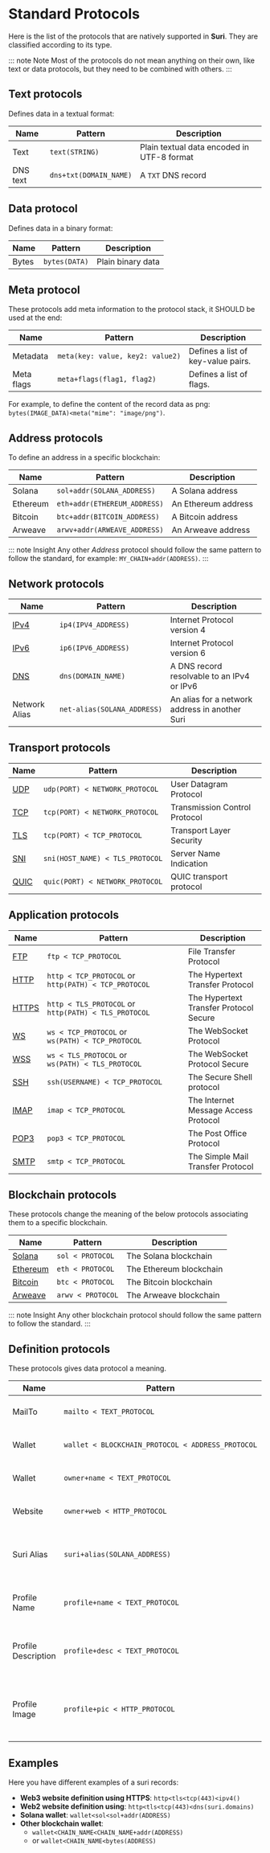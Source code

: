 <style>
td > code {
    white-space: nowrap;
}
</style>

# Standard Protocols

Here is the list of the protocols that are natively supported in **Suri**. They are classified according to its type.

::: note Note
Most of the protocols do not mean anything on their own, like text or data protocols, but they need to be combined
with others.
:::

## Text protocols

Defines data in a textual format:

| Name     | Pattern                | Description                                |
|----------|------------------------|--------------------------------------------|
| Text     | `text(STRING)`         | Plain textual data encoded in UTF-8 format |
| DNS text | `dns+txt(DOMAIN_NAME)` | A `TXT` DNS record                         |

## Data protocol

Defines data in a binary format:

| Name  | Pattern       | Description       |
|-------|---------------|-------------------|
| Bytes | `bytes(DATA)` | Plain binary data |

## Meta protocol

These protocols add meta information to the protocol stack, it SHOULD be used at the end:

| Name       | Pattern                          | Description                        |
|------------|----------------------------------|------------------------------------|
| Metadata   | `meta(key: value, key2: value2)` | Defines a list of key-value pairs. |
| Meta flags | `meta+flags(flag1, flag2)`       | Defines a list of flags.           |

For example, to define the content of the record data as png: `bytes(IMAGE_DATA)<meta("mime": "image/png")`.

## Address protocols

To define an address in a specific blockchain:

| Name     | Pattern                      | Description         |
|----------|------------------------------|---------------------|
| Solana   | `sol+addr(SOLANA_ADDRESS)`   | A Solana address    |
| Ethereum | `eth+addr(ETHEREUM_ADDRESS)` | An Ethereum address |
| Bitcoin  | `btc+addr(BITCOIN_ADDRESS)`  | A Bitcoin address   |
| Arweave  | `arwv+addr(ARWEAVE_ADDRESS)` | An Arweave address  |

::: note Insight
Any other _Address_ protocol should follow the same pattern to follow the standard, for
example: `MY_CHAIN+addr(ADDRESS)`.
:::

## Network protocols

| Name          | Pattern                     | Description                                    |
|---------------|-----------------------------|------------------------------------------------|
| [IPv4]        | `ip4(IPV4_ADDRESS)`         | Internet Protocol version 4                    |
| [IPv6]        | `ip6(IPV6_ADDRESS)`         | Internet Protocol version 6                    |
| [DNS]         | `dns(DOMAIN_NAME)`          | A DNS record resolvable to an IPv4 or IPv6     |
| Network Alias | `net-alias(SOLANA_ADDRESS)` | An alias for a network address in another Suri |

## Transport protocols

| Name   | Pattern                         | Description                   |
|--------|---------------------------------|-------------------------------|
| [UDP]  | `udp(PORT) < NETWORK_PROTOCOL`  | User Datagram Protocol        |
| [TCP]  | `tcp(PORT) < NETWORK_PROTOCOL`  | Transmission Control Protocol |
| [TLS]  | `tcp(PORT) < TCP_PROTOCOL`      | Transport Layer Security      |
| [SNI]  | `sni(HOST_NAME) < TLS_PROTOCOL` | Server Name Indication        |
| [QUIC] | `quic(PORT) < NETWORK_PROTOCOL` | QUIC transport protocol       |

## Application protocols

| Name    | Pattern                                              | Description                            |
|---------|------------------------------------------------------|----------------------------------------|
| [FTP]   | `ftp < TCP_PROTOCOL`                                 | File Transfer Protocol                 |
| [HTTP]  | `http < TCP_PROTOCOL` or `http(PATH) < TCP_PROTOCOL` | The Hypertext Transfer Protocol        |
| [HTTPS] | `http < TLS_PROTOCOL` or `http(PATH) < TLS_PROTOCOL` | The Hypertext Transfer Protocol Secure |
| [WS]    | `ws < TCP_PROTOCOL` or `ws(PATH) < TCP_PROTOCOL`     | The WebSocket Protocol                 |
| [WSS]   | `ws < TLS_PROTOCOL` or `ws(PATH) < TLS_PROTOCOL`     | The WebSocket Protocol Secure          |
| [SSH]   | `ssh(USERNAME) < TCP_PROTOCOL`                       | The Secure Shell protocol              |
| [IMAP]  | `imap < TCP_PROTOCOL`                                | The Internet Message Access Protocol   |
| [POP3]  | `pop3 < TCP_PROTOCOL`                                | The Post Office Protocol               |
| [SMTP]  | `smtp < TCP_PROTOCOL`                                | The Simple Mail Transfer Protocol      |

## Blockchain protocols

These protocols change the meaning of the below protocols associating them to a specific blockchain.

| Name       | Pattern           | Description             |
|------------|-------------------|-------------------------|
| [Solana]   | `sol < PROTOCOL`  | The Solana blockchain   |
| [Ethereum] | `eth < PROTOCOL`  | The Ethereum blockchain |
| [Bitcoin]  | `btc < PROTOCOL`  | The Bitcoin blockchain  |
| [Arweave]  | `arwv < PROTOCOL` | The Arweave blockchain  |

::: note Insight
Any other blockchain protocol should follow the same pattern to follow the standard.
:::

## Definition protocols

These protocols gives data protocol a meaning.

| Name                | Pattern                                           | Description                                            |
|---------------------|---------------------------------------------------|--------------------------------------------------------|
| MailTo              | `mailto < TEXT_PROTOCOL`                          | A public email for the suri                            |
| Wallet              | `wallet < BLOCKCHAIN_PROTOCOL < ADDRESS_PROTOCOL` | A public wallet for the suri                           |
| Wallet              | `owner+name < TEXT_PROTOCOL`                      | Defines suri owner's name                              |
| Website             | `owner+web < HTTP_PROTOCOL`                       | Defines suri owner's website                           |
| Suri Alias          | `suri+alias(SOLANA_ADDRESS)`                      | Defines a bidirectional relationship between two suris |
| Profile Name        | `profile+name < TEXT_PROTOCOL`                    | The public name used for social networks               |
| Profile Description | `profile+desc < TEXT_PROTOCOL`                    | The public description used for social networks        |
| Profile Image       | `profile+pic < HTTP_PROTOCOL`                     | The public profile picture used for social networks    |

## Examples

Here you have different examples of a suri records:

- **Web3 website definition using HTTPS**: `http<tls<tcp(443)<ipv4()`
- **Web2 website definition using**: `http<tls<tcp(443)<dns(suri.domains)`
- **Solana wallet**: `wallet<sol<sol+addr(ADDRESS)`
- **Other blockchain wallet**:
    - `wallet<CHAIN_NAME<CHAIN_NAME+addr(ADDRESS)`
    - or `wallet<CHAIN_NAME<bytes(ADDRESS)`

[IPv4]: https://en.wikipedia.org/wiki/IPv4

[IPv6]: https://en.wikipedia.org/wiki/IPv6

[DNS]: https://en.wikipedia.org/wiki/Domain_Name_System

[UDP]: https://en.wikipedia.org/wiki/User_Datagram_Protocol

[TCP]: https://en.wikipedia.org/wiki/Transmission_Control_Protocol

[QUIC]: https://en.wikipedia.org/wiki/QUIC

[TLS]: https://en.wikipedia.org/wiki/Transport_Layer_Security

[SNI]: https://en.wikipedia.org/wiki/Server_Name_Indication

[FTP]: https://en.wikipedia.org/wiki/File_Transfer_Protocol

[HTTP]: https://en.wikipedia.org/wiki/Hypertext_Transfer_Protocol

[HTTPS]: https://en.wikipedia.org/wiki/HTTPS

[WS]: https://en.wikipedia.org/wiki/WebSocket

[WSS]: https://en.wikipedia.org/wiki/WebSocket

[SSH]: https://en.wikipedia.org/wiki/Secure_Shell

[IMAP]: https://en.wikipedia.org/wiki/Internet_Message_Access_Protocol

[POP3]: https://en.wikipedia.org/wiki/Post_Office_Protocol

[SMTP]: https://en.wikipedia.org/wiki/Simple_Mail_Transfer_Protocol

[Solana]: https://solana.com/

[Ethereum]: https://ethereum.org/

[Bitcoin]: https://bitcoin.org/

[Arweave]: https://www.arweave.org/